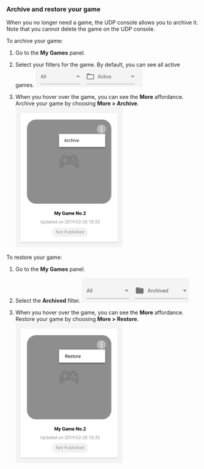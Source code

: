 ### Archive and restore your game

When you no longer need a game, the UDP console allows you to archive it. Note that you cannot delete the game on the UDP console.

To archive your game:

1. Go to the **My Games** panel.
2. Select your filters for the game. By default, you can see all active games.
![img](images/image_31.png)

1. When you hover over the game, you can see the **More** affordance. Archive your game by choosing **More > Archive**. 
![img](images/image_32.png)

To restore your game:

1. Go to the **My Games** panel.
2. Select the **Archived** filter.
![img](images/image_33.png)

1. When you hover over the game, you can see the **More** affordance. Restore your game by choosing **More > Restore**.
![img](images/image_34.png)

